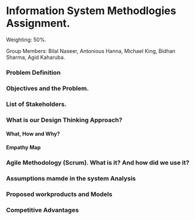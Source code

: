 # Information System Methodlogies Assignment.
Weighting: 50%.

Group Members: Bilal Naseer, Antonious Hanna, Michael King, Bidhan Sharma, Agid Kaharuba.

### Problem Definition

### Objectives and the Problem.

### List of Stakeholders.

### What is our Design Thinking Approach?
#### What, How and Why?
#### Empathy Map

### Agile Methodology (Scrum). What is it? And how did we use it?

### Assumptions mamde in the system Analysis

### Proposed workproducts and Models

### Competitive Advantages
